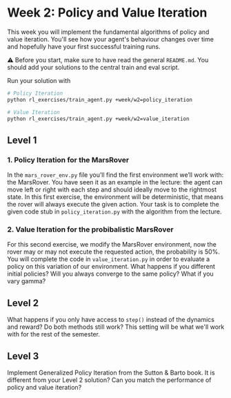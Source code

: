# Week 2: Policy and Value Iteration
This week you will implement the fundamental algorithms of policy and value iteration. You'll see how your agent's behaviour changes over time and hopefully have your first successful training runs.

⚠ Before you start, make sure to have read the general `README.md`.
You should add your solutions to the central train and eval script.

Run your solution with
```bash
# Policy Iteration
python rl_exercises/train_agent.py +week/w2=policy_iteration

# Value Iteration
python rl_exercises/train_agent.py +week/w2=value_iteration
```

## Level 1
### 1. Policy Iteration for the MarsRover
In the `mars_rover_env.py` file you’ll find the first environment we’ll work with: the MarsRover. 
You have seen it as an example in the lecture: the agent can move left or right with each step and should ideally move to the rightmost state. In this first exercise, the environment will be deterministic, that means the rover will always execute the given action. 
Your task is to complete the given code stub in `policy_iteration.py` with the algorithm from the lecture.

### 2. Value Iteration for the probibalistic MarsRover
For this second exercise, we modify the MarsRover environment, now the rover may or may not execute the requested action, the probability is 50%. 
You will complete the code in `value_iteration.py` in order
to evaluate a policy on this variation of our environment.
What happens if you different initial policies? Will you always converge to the same policy? What if you vary gamma?

## Level 2
What happens if you only have access to `step()` instead of the dynamics and reward? Do both methods still work? This setting will be what we'll work with for the rest of the semester.

## Level 3
Implement Generalized Policy Iteration from the Sutton & Barto book. It is different from your Level 2 solution? Can you match the performance of policy and value iteration?